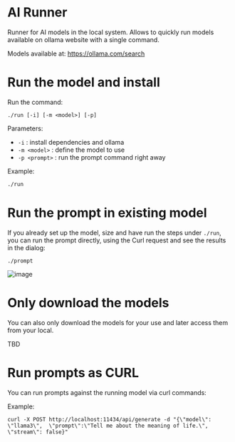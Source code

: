 # AI Runner

Runner for AI models in the local system.
Allows to quickly run models available on ollama website with a single command.

Models available at: https://ollama.com/search


# Run the model and install

Run the command:

`./run [-i] [-m <model>] [-p]`

Parameters: 

- `-i`          : install dependencies and ollama
- `-m <model>`  : define the model to use
- `-p <prompt>` : run the prompt command right away

Example:

```sh
./run
```

# Run the prompt in existing model

If you already set up the model, size and have run the steps under `./run`, you can run the prompt directly, using the Curl request and see the results in the dialog:

```
./prompt
```

![image](https://github.com/user-attachments/assets/eb3512a6-c13f-467e-8fc4-04d406d97ec9)


# Only download the models

You can also only download the models for your use and later access them from your local.

TBD

# Run prompts as CURL

You can run prompts against the running model via curl commands:

Example:

```
curl -X POST http://localhost:11434/api/generate -d "{\"model\": \"llama3\",  \"prompt\":\"Tell me about the meaning of life.\", \"stream\": false}"

``` 

